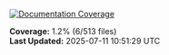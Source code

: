 <!-- Documentation Coverage Badge - Auto-generated by pre-commit hook -->
[![Documentation Coverage](https://img.shields.io/badge/Documentation%20Coverage-1.2%25-red?style=flat&logo=gitbook&logoColor=white)](./documentation-coverage-report.html)

**Coverage:** 1.2% (6/513 files)  
**Last Updated:** 2025-07-11 10:51:29 UTC

